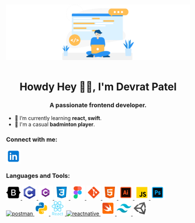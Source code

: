 <img align="center" src="./assets/Github img.png" alt="devratpatel" />
<br></br>
<h1 align="center">Howdy Hey 👋🏻, I'm Devrat Patel</h1>

<h3 align="center">A passionate frontend developer.</h3>

-  🌱 I’m currently learning **react, swift**.
-  🏸 I'm a casual **badminton player**.

<h3 align="left">Connect with me:</h3>
<p align="left">
    <a href="https://linkedin.com/in/devratpatel" target="blank">
        <img align="center" src="./assets/linkedin.png" alt="devratpatel" height="40" width="40" />
    </a>
</p>

<h3 align="left">Languages and Tools:</h3>
<p align="left"> 
    <a href="https://getbootstrap.com" target="_blank" rel="noreferrer">
        <img src="./assets/bootstrap-logo.png" alt="bootstrap" width="40" height="40"/>
    </a> 
    <a href="https://www.cprogramming.com/" target="_blank" rel="noreferrer"> 
        <img src="./assets/C-logo.png" alt="c" width="40" height="40"/>
    </a> 
    <a href="https://www.w3schools.com/cs/" target="_blank" rel="noreferrer"> 
        <img src="./assets/Csharp_Logo.png" alt="csharp" width="40" height="40"/> 
    </a> 
    <a href="https://www.w3schools.com/css/" target="_blank" rel="noreferrer"> 
        <img src="./assets/css.png" alt="css3" width="40" height="40"/>
    </a> 
    <a href="https://www.figma.com/" target="_blank" rel="noreferrer"> 
        <img src="./assets/figma-logo.png" alt="figma" width="40" height="40"/>
    </a>
    <a href="https://git-scm.com/" target="_blank" rel="noreferrer"> 
        <img src="./assets/git.png" alt="git" width="40" height="40"/> 
    </a> 
    <a href="https://www.w3.org/html/" target="_blank" rel="noreferrer"> 
        <img src="./assets/html.png" alt="html5" width="40" height="40"/> 
    </a> 
    <a href="https://www.adobe.com/in/products/illustrator.html" target="_blank" rel="noreferrer"> 
        <img src="./assets/illustrator.png" alt="illustrator" width="40" height="40"/> 
    </a> 
    <a href="https://developer.mozilla.org/en-US/docs/Web/JavaScript" target="_blank" rel="noreferrer"> 
        <img src="./assets/javascript.png" alt="javascript" width="40" height="40"/> 
    </a>
    <a href="https://www.photoshop.com/en" target="_blank" rel="noreferrer"> 
        <img src="./assets/photoshop.png" alt="photoshop" width="40" height="40"/> 
    </a> 
    <a href="https://postman.com" target="_blank" rel="noreferrer"> 
        <img src="https://www.vectorlogo.zone/logos/getpostman/getpostman-icon.svg" alt="postman" width="40" height="40"/> 
    </a> 
    <a href="https://www.python.org" target="_blank" rel="noreferrer"> 
        <img src="./assets/python.png" alt="python" width="40" height="40"/> 
    </a>
    <a href="https://reactjs.org/" target="_blank" rel="noreferrer"> 
        <img src="./assets/react-logo.png" alt="react" width="40" height="40"/> 
    </a> 
    <a href="https://reactnative.dev/" target="_blank" rel="noreferrer"> 
        <img src="https://reactnative.dev/img/header_logo.svg" alt="reactnative" width="40" height="40"/> 
    </a> 
    <a href="https://developer.apple.com/swift/" target="_blank" rel="noreferrer"> 
        <img src="./assets/swift.png" alt="swift" width="40" height="40"/> 
    </a>
    <a href="https://tailwindcss.com/" target="_blank" rel="noreferrer"> 
        <img src="./assets/tailwind-css.png" alt="tailwind" width="40" height="40"/> 
    </a> 
    <a href="https://unity.com/" target="_blank" rel="noreferrer"> 
        <img src="./assets/unity.png" alt="unity" width="40" height="40"/> 
    </a> 
</p>

